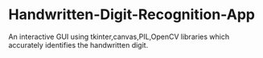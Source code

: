 # Handwritten-Digit-Recognition-App
An interactive GUI using tkinter,canvas,PIL,OpenCV libraries which accurately identifies the handwritten digit.
